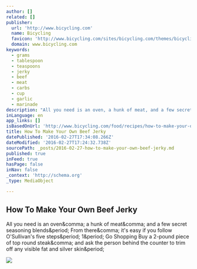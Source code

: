 ```yaml
---
author: []
related: []
publisher:
  url: 'http://www.bicycling.com'
  name: Bicycling
  favicon: 'http://www.bicycling.com/sites/bicycling.com/themes/bicycling/favicon.ico'
  domain: www.bicycling.com
keywords:
  - grams
  - tablespoon
  - teaspoons
  - jerky
  - beef
  - meat
  - carbs
  - cup
  - garlic
  - marinade
description: "All you need is an oven, a hunk of meat, and a few secret seasoning blends. From there, it's easy if you follow O'Sullivan's five steps. 1. Go Shopping Buy a 2-pound piece of top round steak, and ask the person behind the counter to trim off any visible fat and silver skin."
inLanguage: en
app_links: []
isBasedOnUrl: 'http://www.bicycling.com/food/recipes/how-to-make-your-own-beef-jerky'
title: How To Make Your Own Beef Jerky
datePublished: '2016-02-27T17:34:08.266Z'
dateModified: '2016-02-27T17:24:32.738Z'
sourcePath: _posts/2016-02-27-how-to-make-your-own-beef-jerky.md
published: true
inFeed: true
hasPage: false
inNav: false
_context: 'http://schema.org'
_type: MediaObject

---
```

<article style=""><h1>How To Make Your Own Beef Jerky</h1><p>All you need is an oven&amp;comma; a hunk of meat&amp;comma; and a few secret seasoning blends&amp;period; From there&amp;comma; it's easy if you follow O'Sullivan's five steps&amp;period; 1&amp;period; Go Shopping Buy a 2-pound piece of top round steak&amp;comma; and ask the person behind the counter to trim off any visible fat and silver skin&amp;period;</p><img src="http://www.bicycling.com/sites/bicycling.com/files/articles/2016/02/diyjerky-885.jpg" /></article>